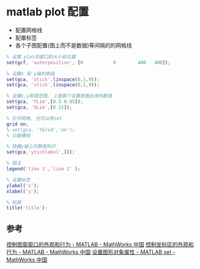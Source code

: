 # matlab plot 配置

* 配置网格线
* 配置标签
* 各个子图配置(图上而不是数据)等间隔的的网格线

```matlab
% 设置 plot的窗口的大小和位置
set(gcf, 'outerposition', [0           0        400   400]);

% 设置x 和 y轴的取值
set(gca, 'ytick',linspace(0,1,9));
set(gca, 'xtick',linspace(0,1,9));

% 设置x,y取值范围, 上面那个设置是画出来的数值
set(gca, 'YLim',[0.5 0.95]);
set(gca, 'XLim',[0 21]);

% 打开网格, 也可以用set
grid on;
% set(gca, 'YGrid','on');
% 只画横线

% 隐藏y轴上的数值标识
set(gca,'yticklabel',[]);

% 图注
legend('line 1','line 2' );

% 设置标签
ylabel('x');
xlabel('y');

% 标题
title('title');
```

## 参考

[控制图窗窗口的外观和行为 - MATLAB - MathWorks 中国](https://ww2.mathworks.cn/help/matlab/ref/matlab.ui.figure-properties.html)
[控制坐标区的外观和行为 - MATLAB - MathWorks 中国](https://ww2.mathworks.cn/help/matlab/ref/matlab.graphics.axis.axes-properties.html#budumk7-XTick)
[设置图形对象属性 - MATLAB set - MathWorks 中国](https://ww2.mathworks.cn/help/matlab/ref/set.html)